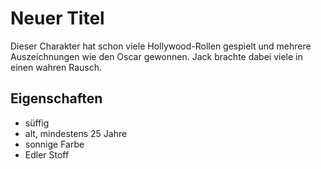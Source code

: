 # Neuer Titel

Dieser Charakter hat schon viele Hollywood-Rollen gespielt und mehrere Auszeichnungen wie den Oscar gewonnen.
Jack brachte dabei viele in einen wahren Rausch.

## Eigenschaften

- süffig
- alt, mindestens 25 Jahre
- sonnige Farbe
- Edler Stoff

